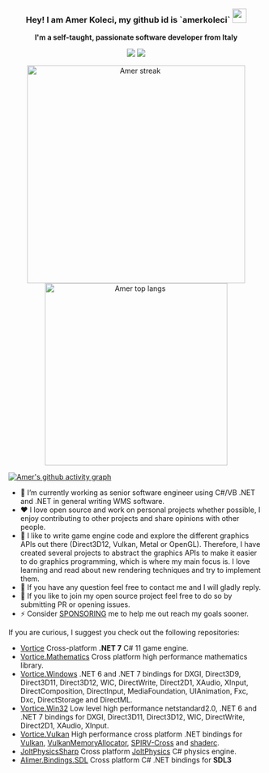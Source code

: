 <h3 align="center">
  <strong>Hey! I am Amer Koleci, my github id is `amerkoleci`</strong>
  <img src="https://media.giphy.com/media/hvRJCLFzcasrR4ia7z/giphy.gif" width="28">
</h3>

<p align="center">
    <strong>I'm a self-taught, passionate software developer from Italy</strong>
</p>

<p align='center'>
	<a href="https://www.linkedin.com/in/amer-koleci-261a563a/"><img src="https://img.shields.io/badge/linkedin-%230077B5.svg?&style=for-the-badge&logo=linkedin&logoColor=white" /></a>
	<a href="https://twitter.com/AmerKoleci"><img src="https://img.shields.io/badge/Twitter-1DA1F2?style=for-the-badge&logo=twitter&logoColor=white" /></a>
</p>

<div class="container" align="center">
        <img alt="Amer streak" width="430" src="https://github-readme-streak-stats.herokuapp.com?user=amerkoleci&theme=dark&hide_border=true"/>
        <img alt="Amer top langs" width="360" src="https://github-readme-stats.vercel.app/api/top-langs/?username=amerkoleci&hide=scss,css,javascript,html&layout=compact&theme=dark">
</div>

[![Amer's github activity graph](https://github-readme-activity-graph.cyclic.app/graph?username=amerkoleci&theme=react-dark)](https://github.com/amerkoleci/github-readme-activity-graph)


- 🔭 I’m currently working as senior software engineer using C#/VB .NET and .NET in general writing WMS software.
- :heart: I love open source and work on personal projects whether possible, I enjoy contributing to other projects and share opinions with other people.
- :star2: I like to write game engine code and explore the different graphics APIs out there (Direct3D12, Vulkan, Metal or OpenGL). Therefore, I have created several projects to abstract the graphics APIs to make it easier to do graphics programming, which is where my main focus is. I love learning and read about new rendering techniques and try to implement them. 
- 💬 If you have any question feel free to contact me and I will gladly reply.
- 🤔 If you like to join my open source project feel free to do so by submitting PR or opening issues.
- ⚡ Consider [SPONSORING](https://github.com/sponsors/amerkoleci) me to help me out reach my goals sooner.

If you are curious, I suggest you check out the following repositories:

- [Vortice](https://github.com/amerkoleci/vortice) Cross-platform **.NET 7** C# 11 game engine.
- [Vortice.Mathematics](https://github.com/amerkoleci/Vortice.Mathematics) Cross platform high performance mathematics library.
- [Vortice.Windows](https://github.com/amerkoleci/Vortice.Windows) .NET 6 and .NET 7 bindings for DXGI, Direct3D9, Direct3D11, Direct3D12, WIC, DirectWrite, Direct2D1, XAudio, XInput, DirectComposition, DirectInput, MediaFoundation, UIAnimation, Fxc, Dxc, DirectStorage and DirectML.
- [Vortice.Win32](https://github.com/amerkoleci/Vortice.Win32) Low level high performance netstandard2.0, .NET 6 and .NET 7 bindings for DXGI, Direct3D11, Direct3D12, WIC, DirectWrite, Direct2D1, XAudio, XInput.
- [Vortice.Vulkan](https://github.com/amerkoleci/Vortice.Vulkan) High performance cross platform .NET bindings for [Vulkan](https://www.khronos.org/vulkan/), [VulkanMemoryAllocator](https://github.com/GPUOpen-LibrariesAndSDKs/VulkanMemoryAllocator), [SPIRV-Cross](https://github.com/KhronosGroup/SPIRV-Cross) and [shaderc](https://github.com/google/shaderc).
- [JoltPhysicsSharp](https://github.com/amerkoleci/JoltPhysicsSharp) Cross platform [JoltPhysics](https://github.com/jrouwe/JoltPhysics) C# physics engine.
- [Alimer.Bindings.SDL](https://github.com/amerkoleci/Alimer.Bindings.SDL) Cross platform C# .NET bindings for **SDL3**
